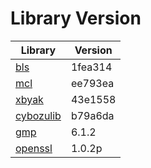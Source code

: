 # Library Version

Library | Version
------- | -------
[bls](https://github.com/herumi/bls) | 1fea314
[mcl](https://github.com/herumi/mcl) | ee793ea
[xbyak](https://github.com/herumi/xbyak) | 43e1558
[cybozulib](https://github.com/herumi/cybozulib) | b79a6da
[gmp](https://gmplib.org) | 6.1.2
[openssl](https://openssl.org) | 1.0.2p
